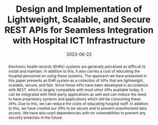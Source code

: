 ---
title: "Design and Implementation of Lightweight, Scalable, and Secure REST APIs for Seamless Integration with Hospital ICT Infrastructure"
collection: publications
permalink: /publication/2023-dc13
date: 2023-06-23
venue: '2023 한국통신학회 하계종합학술발표회'
# just display our icon symbols
paperurl: 'https://www.dbpia.co.kr/journal/articleDetail?nodeId=NODE11487909'
pubtype: 'domestic_conference'
link: 'https://www.dbpia.co.kr/journal/articleDetail?nodeId=NODE11487909'
# code: https://github.com/FIVEYOUNGWOO/Medical-ICT-Convergence-Healthcare-Based-Application
# github: https://github.com/FIVEYOUNGWOO/Medical-ICT-Convergence-Healthcare-Based-Application
citation: '라가벤드라 가니가, <strong>오영우</strong>, 최우열. &quot;Design and Implementation of Lightweight, Scalable, and Secure REST APIs for Seamless Integration with Hospital ICT Infrastructure.&quot; <i>2023 한국통신학회 하계종합학술발표회</i>, 제주, 대한민국, 2023.06.21 - 24. (<u><span style="color: rgb(71, 173, 216);">Status: Presented on 2023.06.23.</span></u>)'
excerpt_separator: ""
abstract: Electronic health records (EHRs) systems are generally perceived as difficult to install and maintain. In addition to this, it also carries a cost of educating the hospital personnel on using these systems. The approach we have presented in this paper presents an EHR system as a collection of APIs that are lightweight, scalable, secure, and fast. Since these APIs have been developed in accordance with REST, which is largely compatible with most other APIs available today, it can be integrated with third-party applications as well and can reduce the need to have proprietary systems and applications which will be consuming these APIs. Due to this, we can reduce the costs of educating hospital staff. In addition to this, we have created our APIs to be secure and to prevent unauthorized data access. We have also used dependencies with no vulnerabilities to prevent any security breaches in the future.
---
